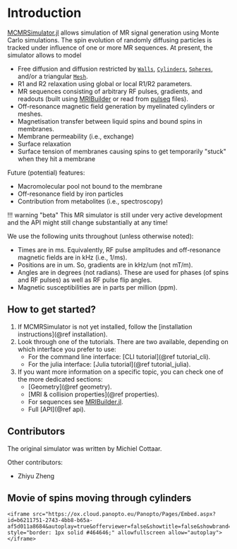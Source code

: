 # Introduction
[MCMRSimulator.jl](https://git.fmrib.ox.ac.uk/ndcn0236/MCMRSimulator.jl) allows simulation of MR signal generation using Monte Carlo simulations.
The spin evolution of randomly diffusing particles is tracked under influence of one or more MR sequences.
At present, the simulator allows to model
- Free diffusion and diffusion restricted by [`Walls`](@ref), [`Cylinders`](@ref), [`Spheres`](@ref), and/or a triangular [`Mesh`](@ref).
- R1 and R2 relaxation using global or local R1/R2 parameters.
- MR sequences consisting of arbitrary RF pulses, gradients, and readouts (built using [MRIBuilder](https://open.win.ox.ac.uk/pages/ndcn0236/mribuilder.jl/dev/) or read from [pulseq](http://pulseq.github.io/) files).
- Off-resonance magnetic field generation by myelinated cylinders or meshes.
- Magnetisation transfer between liquid spins and bound spins in membranes.
- Membrane permeability (i.e., exchange)
- Surface relaxation
- Surface tension of membranes causing spins to get temporarily "stuck" when they hit a membrane

Future (potential) features:
- Macromolecular pool not bound to the membrane
- Off-resonance field by iron particles
- Contribution from metabolites (i.e., spectroscopy)

!!! warning "beta"
    This MR simulator is still under very active development and the API might still change substantially at any time!

We use the following units throughout (unless otherwise noted):
- Times are in ms. Equivalently, RF pulse amplitudes and off-resonance magnetic fields are in kHz (i.e., 1/ms).
- Positions are in um. So, gradients are in kHz/um (not mT/m).
- Angles are in degrees (not radians). These are used for phases (of spins and RF pulses) as well as RF pulse flip angles. 
- Magnetic susceptibilities are in parts per million (ppm).

## How to get started?
1. If MCMRSimulator is not yet installed, follow the [installation instructions](@ref installation).
2. Look through one of the tutorials. There are two available, depending on which interface you prefer to use:
    - For the command line interface: [CLI tutorial](@ref tutorial_cli).
    - For the julia interface: [Julia tutorial](@ref tutorial_julia).
3. If you want more information on a specific topic, you can check one of the more dedicated sections:
    - [Geometry](@ref geometry).
    - [MRI & collision properties](@ref properties).
    - For sequences see [MRIBuilder.jl](https://open.win.ox.ac.uk/pages/ndcn0236/mribuilder.jl/dev/).
    - Full [API](@ref api).
## Contributors
The original simulator was written by Michiel Cottaar.

Other contributors:
- Zhiyu Zheng
## Movie of spins moving through cylinders
```@raw html
<iframe src="https://ox.cloud.panopto.eu/Panopto/Pages/Embed.aspx?id=b6211751-2743-4bb8-b65a-af5d011a8684&autoplay=true&offerviewer=false&showtitle=false&showbrand=false&captions=false&interactivity=none" style="border: 1px solid #464646;" allowfullscreen allow="autoplay"></iframe>
```
